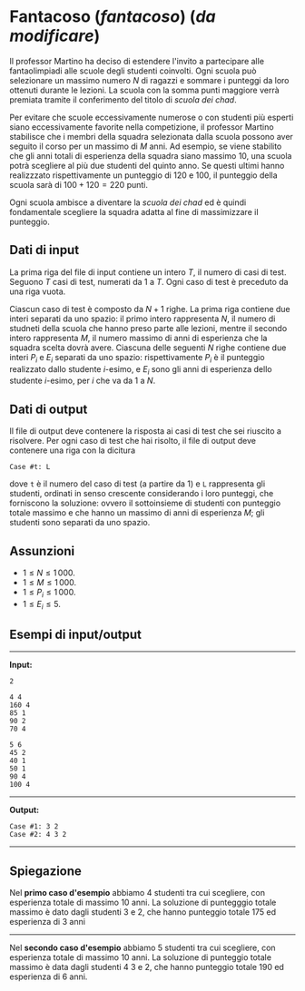 # Fantacoso (*fantacoso*) (*da modificare*)

Il professor Martino ha deciso di estendere l'invito a partecipare alle fantaolimpiadi alle scuole degli studenti coinvolti. Ogni scuola può selezionare un massimo numero $N$ di ragazzi e sommare i punteggi da loro ottenuti durante le lezioni. La scuola con la somma punti maggiore verrà premiata tramite il conferimento del titolo di *scuola dei chad*.

Per evitare che scuole eccessivamente numerose o con studenti più esperti siano eccessivamente favorite nella competizione, il professor Martino stabilisce che i membri della squadra selezionata dalla scuola possono aver seguito il corso per un massimo di $M$ anni. Ad esempio, se viene stabilito che gli anni totali di esperienza della squadra siano massimo $10$, una scuola potrà scegliere al più due studenti del quinto anno. Se questi ultimi hanno realizzzato rispettivamente un punteggio di $120$ e $100$, il punteggio della scuola sarà di $100+120=220$ punti.

Ogni scuola ambisce a diventare la *scuola dei chad* ed è quindi fondamentale scegliere la squadra adatta al fine di massimizzare il punteggio.

## Dati di input

La prima riga del file di input contiene un intero $T$, il numero di casi di test. Seguono $T$ casi di test, numerati da $1$ a $T$. Ogni caso di test è preceduto da una riga vuota.

Ciascun caso di test è composto da $N+1$ righe. La prima riga contiene due interi separati da uno spazio: il primo intero rappresenta $N$, il numero di studneti della scuola che hanno preso parte alle lezioni, mentre il secondo intero rappresenta $M$, il numero massimo di anni di esperienza che la squadra scelta dovrà avere. Ciascuna delle seguenti $N$ righe contiene due interi $P_i$ e $E_i$ separati da uno spazio: rispettivamente $P_i$ è il punteggio realizzato dallo studente $i$-esimo, e $E_i$ sono gli anni di esperienza dello studente $i$-esimo, per $i$ che va da $1$ a $N$.  

## Dati di output

Il file di output deve contenere la risposta ai casi di test che sei riuscito a risolvere. Per ogni caso di test che hai risolto, il file di output deve contenere una riga con la dicitura

```
Case #t: L
```

dove `t` è il numero del caso di test (a partire da $1$) e `L` rappresenta gli studenti, ordinati in senso crescente considerando i loro punteggi, che forniscono la soluzione: ovvero il sottoinsieme di studenti con punteggio totale massimo e che hanno un massimo di anni di esperienza $M$; gli studenti sono separati da uno spazio.  

## Assunzioni

- $1 \le N \le 1\,000$.
- $1 \le M \le 1\,000$.
- $1 \le P_i \le 1\,000$.
- $1 \le E_i \le 5$.


## Esempi di input/output

---

**Input:**

```
2

4 4
160 4
85 1
90 2
70 4

5 6
45 2
40 1
50 1
90 4
100 4
```

---

**Output:**

```
Case #1: 3 2
Case #2: 4 3 2
```

---

## Spiegazione

Nel **primo caso d'esempio** abbiamo 4 studenti tra cui scegliere, con esperienza totale di massimo 10 anni. La soluzione di puntegggio totale massimo è dato dagli studenti 3 e 2, che hanno punteggio totale 175 ed esperienza di 3 anni  


---

Nel **secondo caso d'esempio** abbiamo 5 studenti tra cui scegliere, con esperienza totale di massimo 10 anni. La soluzione di punteggio totale massimo è data dagli studenti 4 3 e 2, che hanno punteggio totale 190 ed esperienza di 6 anni.